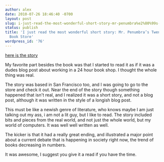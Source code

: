 ```yaml
---
author: alex
date: 2010-07-26 18:46:40 -0700
layout: post
slug: i-just-read-the-most-wonderful-short-story-mr-penumbra%e2%80%99s-twenty-four-hour-book-store
status: publish
title: 'I just read the most wonderful short story: Mr. Penumbra’s Twenty-Four-Hour
  Book Store'
wordpress_id: '76'
---
```


[here is the story](http://robinsloan.com/mr-penumbra)

My favorite part besides the book was that I started to read it as if it
was a dudes blog post about working in a 24 hour book shop. I thought
the whole thing was real.

The story was based in San Francisco too, and I was going to go to the
store and check it out. Near the end of the story though something
happened that isn't real, and I realized it was a short story, and not a
blog post, although it was written in the style of a longish blog post.

This must be like a newish genre of literature, who knows maybe I am
just talking out my ass, i am not a lit guy, but I like to read. The
story included bits and pieces from the real world, and not just the
whole world, but my world of computers. It was well well written as
well.

The kicker is that it had a really great ending, and illustrated a major
point about a current debate that is happening in society right now, the
trend of books decreasing in numbers.

It was awesome, I suggest you give it a read if you have the time.
